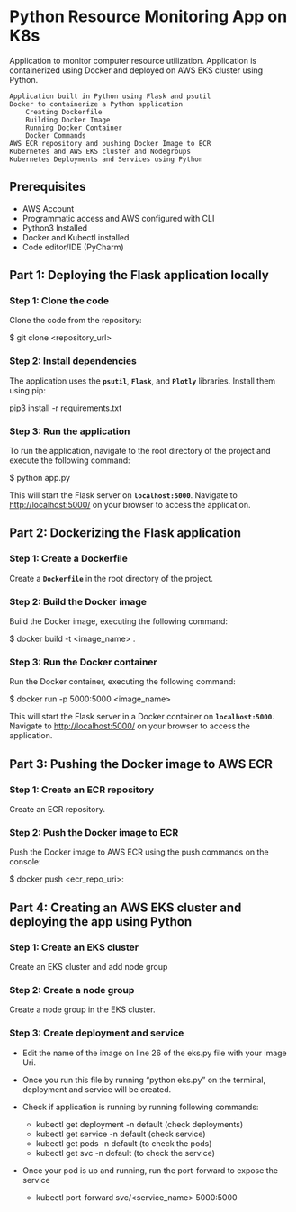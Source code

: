 # Python Resource Monitoring  App on K8s

Application to monitor computer resource utilization. Application is containerized using Docker and deployed on AWS EKS cluster using Python.

    Application built in Python using Flask and psutil
    Docker to containerize a Python application
        Creating Dockerfile
        Building Docker Image
        Running Docker Container
        Docker Commands
    AWS ECR repository and pushing Docker Image to ECR
    Kubernetes and AWS EKS cluster and Nodegroups
    Kubernetes Deployments and Services using Python


## Prerequisites

- AWS Account
- Programmatic access and AWS configured with CLI
- Python3 Installed
- Docker and Kubectl installed
- Code editor/IDE (PyCharm)

## **Part 1: Deploying the Flask application locally**

### **Step 1: Clone the code**

Clone the code from the repository:

$ git clone <repository_url>


### **Step 2: Install dependencies**

The application uses the **`psutil`**, **`Flask`**, and **`Plotly`** libraries. Install them using pip:

pip3 install -r requirements.txt


### **Step 3: Run the application**

To run the application, navigate to the root directory of the project and execute the following command:

$ python app.py


This will start the Flask server on **`localhost:5000`**. Navigate to [http://localhost:5000/](http://localhost:5000/) on your browser to access the application.

## **Part 2: Dockerizing the Flask application**

### **Step 1: Create a Dockerfile**

Create a **`Dockerfile`** in the root directory of the project.


### **Step 2: Build the Docker image**

Build the Docker image, executing the following command:

$ docker build -t <image_name> .


### **Step 3: Run the Docker container**

Run the Docker container, executing the following command:

$ docker run -p 5000:5000 <image_name>


This will start the Flask server in a Docker container on **`localhost:5000`**. Navigate to [http://localhost:5000/](http://localhost:5000/) on your browser to access the application.

## **Part 3: Pushing the Docker image to AWS ECR**

### **Step 1: Create an ECR repository**

Create an ECR repository. 


### **Step 2: Push the Docker image to ECR**

Push the Docker image to AWS ECR using the push commands on the console:

$ docker push <ecr_repo_uri>:


## **Part 4: Creating an AWS EKS cluster and deploying the app using Python**

### **Step 1: Create an EKS cluster**

Create an EKS cluster and add node group

### **Step 2: Create a node group**

Create a node group in the EKS cluster.

### **Step 3: Create deployment and service**

- Edit the name of the image on line 26 of the eks.py file with your image Uri.
- Once you run this file by running “python eks.py” on the terminal, deployment and service will be created.
- Check if application is running by running following commands:

    - kubectl get deployment -n default (check deployments)
    - kubectl get service -n default (check service)
    - kubectl get pods -n default (to check the pods)
    - kubectl get svc -n default (to check the service)

- Once your pod is up and running, run the port-forward to expose the service

    - kubectl port-forward svc/<service_name> 5000:5000